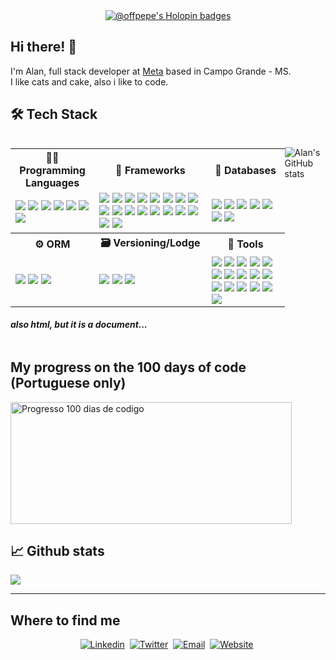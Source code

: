 
<div align="center">

<a href="https://holopin.io/@offpepe">
  <img src="https://holopin.me/offpepe" alt="@offpepe's Holopin badges">
</a>

</div>

## Hi there! 👋

I'm Alan, full stack developer at [Meta](https://www.meta.com.br/) based in Campo Grande - MS.\
I like cats and cake, also i like to code.

	
<h2  style="font-weight: bold">🛠️ Tech Stack</h2>

  
	
<div  style="display: flex; justify-content: space-between">

  

<div>

  
<table>
	<tr>
		<th> 👨‍💻 Programming Languages </th>
		<th> 🚀 Frameworks </th>
		<th> 🎲 Databases </th>
	</tr>
	<td> 
			<img src="https://img.shields.io/badge/CSS3-1572B6?style=for-the-badge&logo=css3&logoColor=white" />
			<img src="https://img.shields.io/badge/JavaScript-F7DF1E?style=for-the-badge&logo=javascript&logoColor=black" />
			<img src="https://img.shields.io/badge/TypeScript-007ACC?style=for-the-badge&logo=typescript&logoColor=white" />
			<img src="https://img.shields.io/badge/C%23-239120?style=for-the-badge&logo=c-sharp&logoColor=white" />
			<img src="https://img.shields.io/badge/PHP-777BB4?style=for-the-badge&logo=php&logoColor=white" />
			<img src="https://img.shields.io/badge/python-3670A0?style=for-the-badge&logo=python&logoColor=ffdd54" />
			<img src="https://img.shields.io/badge/c++-%2300599C.svg?style=for-the-badge&logo=c%2B%2B&logoColor=white" />
	</td>
	<td>
			<img src="https://img.shields.io/badge/React-20232A?style=for-the-badge&logo=react&logoColor=61DAFB" />
			<img src="https://img.shields.io/badge/Next-black?style=for-the-badge&logo=next.js&logoColor=white" />
			<img src="https://img.shields.io/badge/Node.js-339933?style=for-the-badge&logo=nodedotjs&logoColor=white" />
			<img src="https://img.shields.io/badge/.NET-512BD4?style=for-the-badge&logo=dotnet&logoColor=white" />
			<img src="https://img.shields.io/badge/Bootstrap-563D7C?style=for-the-badge&logo=bootstrap&logoColor=white" />
			<img src="https://img.shields.io/badge/chai-A30701?style=for-the-badge&logo=chai&logoColor=white" />
			<img src="https://img.shields.io/badge/Mocha-8D6748?style=for-the-badge&logo=Mocha&logoColor=white" />
			<img src="https://img.shields.io/badge/Redux-593D88?style=for-the-badge&logo=redux&logoColor=white" />
			<img src="https://img.shields.io/badge/Swagger-85EA2D?style=for-the-badge&logo=Swagger&logoColor=white" />
			<img src="https://img.shields.io/badge/Express.js-000000?style=for-the-badge&logo=express&logoColor=white" />
			<img src="https://img.shields.io/badge/Jest-C21325?style=for-the-badge&logo=jest&logoColor=white" />
			<img src="https://img.shields.io/badge/JWT-000000?style=for-the-badge&logo=JSON%20web%20tokens&logoColor=white" />
			<img src="https://img.shields.io/badge/Laravel-FF2D20?style=for-the-badge&logo=laravel&logoColor=white" />
			<img src="https://img.shields.io/badge/django-%23092E20.svg?style=for-the-badge&logo=django&logoColor=white)" />
			<img src="https://img.shields.io/badge/blazor-%235C2D91.svg?style=for-the-badge&logo=blazor&logoColor=white" />
			<img src="https://img.shields.io/badge/-Arduino-00979D?style=for-the-badge&logo=Arduino&logoColor=white" />
			<img src="https://img.shields.io/badge/Rabbitmq-FF6600?style=for-the-badge&logo=rabbitmq&logoColor=white" />
			<img src="https://img.shields.io/badge/Socket.io-black?style=for-the-badge&logo=socket.io&badgeColor=010101" />
	</td>
	<td>
			<img src="https://img.shields.io/badge/MySQL-00000F?style=for-the-badge&logo=mysql&logoColor=white" />
			<img src="https://img.shields.io/badge/sqlite-%2307405e.svg?style=for-the-badge&logo=sqlite&logoColor=white" />
			<img src="https://img.shields.io/badge/MongoDB-4EA94B?style=for-the-badge&logo=mongodb&logoColor=white" />
			<img src="https://img.shields.io/badge/PostgreSQL-316192?style=for-the-badge&logo=postgresql&logoColor=white" />	
			<img src="https://img.shields.io/badge/redis-%23DD0031.svg?style=for-the-badge&logo=redis&logoColor=white" />
			<img src="https://img.shields.io/badge/Firebase-039BE5?style=for-the-badge&logo=Firebase&logoColor=white" />
			<img src="https://img.shields.io/badge/cassandra-%231287B1.svg?style=for-the-badge&logo=apache-cassandra&logoColor=white" />			
	</td>
	<tr>
			<th> ⚙️ ORM </th>
			<th> 🗃️ Versioning/Lodge </th>
			<th> 🧰 Tools </th>
	<tr/>
	<td>
			<img src="https://img.shields.io/badge/Prisma-3982CE?style=for-the-badge&logo=Prisma&logoColor=white" />
			<img src="https://img.shields.io/badge/Sequelize-52B0E7?style=for-the-badge&logo=Sequelize&logoColor=white" />
			<img src="https://img.shields.io/badge/-Entity_Framework_Core-fff?style=flat&logo=Microsoft&logoColor=0078D7" />
	</td>
	<td>
			<img src="https://img.shields.io/badge/Git-F05032?style=for-the-badge&logo=git&logoColor=white" />
			<img src="https://img.shields.io/badge/GitHub-100000?style=for-the-badge&logo=github&logoColor=white" />
			<img src="https://img.shields.io/badge/GitLab-330F63?style=for-the-badge&logo=gitlab&logoColor=white" />
	</td>
	<td>
			<img src="https://img.shields.io/badge/Visual_Studio_Code-0078D4?style=for-the-badge&logo=visual%20studio%20code&logoColor=white" />
			<img src="https://img.shields.io/badge/Rider-000000?style=for-the-badge&logo=Rider&logoColor=white" />
			<img src="http://img.shields.io/badge/-PHPStorm-181717?style=for-the-badge&logo=phpstorm&logoColor=whi" />
			<img src="https://img.shields.io/badge/WebStorm-000000?style=for-the-badge&logo=WebStorm&logoColor=white" />
			<img src="https://img.shields.io/badge/VIM-%2311AB00.svg?style=for-the-badge&logo=vim&logoColor=white" />
			<img src="https://img.shields.io/badge/Docker-2CA5E0?style=for-the-badge&logo=docker&logoColor=white" />
			<img src="https://img.shields.io/badge/Amazon_AWS-FF9900?style=for-the-badge&logo=amazonaws&logoColor=white" />
			<img src="https://img.shields.io/badge/Heroku-430098?style=for-the-badge&logo=heroku&logoColor=white" />
			<img src="https://img.shields.io/badge/Netlify-00C7B7?style=for-the-badge&logo=netlify&logoColor=white" />
			<img src="https://img.shields.io/badge/Figma-F24E1E?style=for-the-badge&logo=figma&logoColor=white" />
			<img src="https://img.shields.io/badge/GitKraken-179287?style=for-the-badge&logo=GitKraken&logoColor=white" />
			<img src="https://img.shields.io/badge/Insomnia-5849be?style=for-the-badge&logo=Insomnia&logoColor=white" />
			<img src="https://img.shields.io/badge/NuGet-004880?style=for-the-badge&logo=nuget&logoColor=white" />
			<img src="https://img.shields.io/badge/npm-CB3837?style=for-the-badge&logo=npm&logoColor=white" />
			<img src="https://img.shields.io/badge/Postman-FF6C37?style=for-the-badge&logo=postman&logoColor=white" />
			<img src="https://img.shields.io/badge/jira-%230A0FFF.svg?style=for-the-badge&logo=jira&logoColor=white" />
	</td>
</table>
	
#### _also html, but it is a document..._

	

  

</div>

  

![Alan's GitHub stats](https://github-readme-stats.vercel.app/api?username=offpepe&count_private=true&show_icons=true&theme=tokyonight)

  

</div>

## My progress on the 100 days of code (Portuguese only)

<a href="https://100-dias-de-codigo-github-readme.vercel.app/?username=Offplayer_G">
  <img src="https://100-dias-de-codigo-github-readme.vercel.app/?username=Offplayer_G" width="450" height="195" alt="Progresso 100 dias de codigo">
</a>

<div>

<h2  style="font-weight: bold">&#x1f4c8; Github stats</h2>

  

<p><img  align="center"  src="https://github-readme-streak-stats.herokuapp.com/?user=offpepe&theme=tokyonight" /></p>

  

</div>

---
<h2  style="font-weight: bold">Where to find me</h2>


<div align="center">

[![Linkedin](https://img.shields.io/badge/LinkedIn-0077B5?style=for-the-badge&logo=linkedin&logoColor=white)](https://www.linkedin.com/in/alanalbuquerq/)&nbsp;
[![Twitter](https://img.shields.io/badge/Twitter-1DA1F2?style=for-the-badge&logo=twitter&logoColor=white)](https://twitter.com/Offplayer_G)&nbsp;
[![Email](https://img.shields.io/badge/Gmail-D14836?style=for-the-badge&logo=gmail&logoColor=white)](mailto:alan.alb.flopes@gmail.com)&nbsp;
[![Website](https://img.shields.io/badge/Portfolio-%F0%9F%94%97-1DA1F2)](https://offpepe.github.io/portfolio/)&nbsp;

</div>
